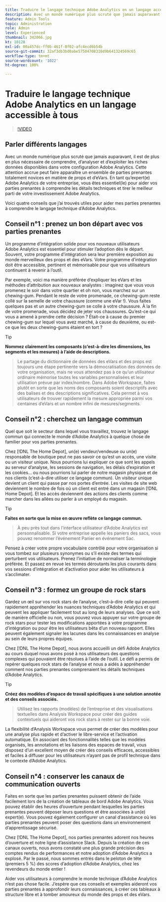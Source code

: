 ```yaml
---
title: Traduire le langage technique Adobe Analytics en un langage accessible à tous
description: Avec un monde numérique plus scruté que jamais auparavant, il est de plus en plus nécessaire de comprendre, d’analyser et d’exploiter les riches données disponibles dans votre configuration Adobe Analytics. Cette attention accrue peut faire apparaître un ensemble de parties prenantes totalement novices en matière de props et d’eVars. En tant qu’expert(e) Adobe Analytics de votre entreprise, vous êtes essentiel(le) pour aider vos parties prenantes à comprendre les détails techniques et tirer le meilleur parti de votre investissement Adobe Analytics.
feature: Admin Tools
topic: Administration
role: Admin
level: Experienced
thumbnail: 342066.jpg
kt: 10128
exl-id: 00a457dc-ff0b-461f-8f02-afc4ecd6b54b
source-git-commit: 32af3db3bd0abe57504708318d9b641324569c65
workflow-type: tm+mt
source-wordcount: '1022'
ht-degree: 100%

---
```


# Traduire le langage technique Adobe Analytics en un langage accessible à tous

>[!VIDEO](https://video.tv.adobe.com/v/345323/?quality=12&learn=on&captions=fre_fr)

## Parler différents langages

Avec un monde numérique plus scruté que jamais auparavant, il est de plus en plus nécessaire de comprendre, d’analyser et d’exploiter les riches données disponibles dans votre configuration Adobe Analytics. Cette attention accrue peut faire apparaître un ensemble de parties prenantes totalement novices en matière de props et d’eVars. En tant qu’expert(e) Adobe Analytics de votre entreprise, vous êtes essentiel(le) pour aider vos parties prenantes à comprendre les détails techniques et tirer le meilleur parti de votre investissement Adobe Analytics.

Voici quatre conseils que j’ai trouvés utiles pour aider mes parties prenantes à comprendre le langage technique d’Adobe Analytics.

## Conseil n°1 : prenez un bon départ avec vos parties prenantes

Un programme d’intégration solide pour vos nouveaux utilisateurs Adobe Analytics est essentiel pour stimuler l’adoption dès le départ. Souvent, votre programme d’intégration sera leur première exposition au monde merveilleux des props et des eVars. Votre programme d’intégration doit être accessible, pertinent et mémorisable pour que vos utilisateurs continuent à revenir à l’outil.

Par exemple, voici ma manière préférée d’expliquer les eVars et les méthodes d’attribution aux nouveaux analystes : imaginez que vous vous promenez le soir dans votre quartier et oh non, vous marchez sur un chewing-gum. Pendant le reste de votre promenade, ce chewing-gum reste collé sur la semelle de votre chaussure (comme une eVar !). Vous faites quelques pas et un autre chewing-gum se colle à votre chaussure. À la fin de votre promenade, vous décidez de jeter vos chaussures. Qu’est-ce qui vous a amené à prendre cette décision ? Était-ce à cause du premier chewing-gum sur lequel vous avez marché, à cause du deuxième, ou est-ce que les deux chewing-gums étaient en tort ?

>[!TIP]
>
>**Nommez clairement les composants (c’est-à-dire les dimensions, les segments et les mesures) à l’aide de descriptions.**
>>Le partage du dictionnaire de données des eVars et des props est toujours une étape pertinente vers la démocratisation des données de votre organisation, mais ne vous attendez pas à ce qu’un utilisateur ordinaire mémorise toutes les variables personnalisées et leur utilisation prévue par index/nombre. Dans Adobe Workspace, faites plutôt en sorte que les noms des composants soient descriptifs avec des balises et des descriptions significatives. Cela permet à vos utilisateurs de trouver rapidement la mesure appropriée parmi vos centaines d’eVars et un nombre infini de mesures/segments.

## Conseil n°2 : cherchez un langage commun

Quel que soit le secteur dans lequel vous travaillez, trouvez le langage commun qui connecte le monde d’Adobe Analytics à quelque chose de familier pour vos parties prenantes.

Chez [!DNL The Home Depot], un(e) vendeur/vendeuse ou un(e) responsable de boutique peut ne pas savoir ce qu’est un accès, une visite ou un visiteur unique. Nous pourrions lui expliquer ce que sont les appels au serveur d’analyse, les sessions de navigation, les délais d’expiration et les cookies... ou nous pourrions lui parler de notre magasin physique et de nos clients (c’est-à-dire utiliser ce langage commun). Un visiteur unique devient un client qui passe par nos portes d’entrée. Les visites de site web deviennent le nombre de fois où un client est entré dans un magasin [!DNL Home Depot]. Et les accès deviennent des actions des clients comme marcher dans les allées ou parler à un employé du magasin.

>[!TIP]
>
>**Faites en sorte que la mise en œuvre reflète ce langage commun.**
>>À peu près tout dans l’interface utilisateur d’Adobe Analytics est personnalisable. Si votre entreprise appelle les paniers des sacs, vous pouvez renommer l’événement Panier en événement Sac.
>
>Pensez à créer votre propre vocabulaire contrôlé pour votre organisation si vous tombez sur plusieurs synonymes ou s’il existe des termes qui perturbent vos utilisateurs. Prenez l’initiative de normaliser la terminologie préférée. Et passez en revue les termes déroutants les plus courants dans vos sessions d’intégration et d’activation pour aider les utilisateurs à s’acclimater.

## Conseil n°3 : formez un groupe de rock stars

Gardez un œil sur vos rock stars de l’analyse, c’est-à-dire celle qui peuvent rapidement appréhender les nuances techniques d’Adobe Analytics et qui peuvent les appliquer facilement tout au long de leurs analyses. Que ce soit de manière officielle ou non, vous pouvez vous appuyer sur votre groupe de rock stars pour tester les modifications apportées à votre programme d’intégration ou pour être les utilisateurs bêta d’un nouveau rapport. Elles peuvent également signaler les lacunes dans les connaissances en analyse au sein de leurs propres équipes.

Chez [!DNL The Home Depot], nous avons accueilli un défi Adobe Analytics au cours duquel nous avons posé à nos utilisateurs des questions complexes qui pouvaient être résolues à l’aide de l’outil. Le défi a permis de repérer quelques rock stars de l’analyse et nous a aidés à appréhender comment nos parties prenantes comprenaient les détails techniques d’Adobe Analytics.

>[!TIP]
>
>**Créez des modèles d’espace de travail spécifiques à une solution annotée et des conseils associés.**
>>Utilisez les rapports (modèles) de l’entreprise et des visualisations textuelles dans Analysis Workspace pour créer des guides contextuels qui aideront vos rock stars à rester sur la bonne voie.
>
>La flexibilité d’Analysis Workspace vous permet de créer des modèles pour une analyse plus rapide et d’activer le libre-service et l’activation automatique. En associant des fonctionnalités telles que les modèles organisés, les annotations et les liaisons des espaces de travail, vous disposez d’un excellent moyen de créer des conseils efficaces, accessibles et faciles à diffuser pour les utilisateurs n’ayant pas de profil technique dans le contexte d’Adobe Analytics.

## Conseil n°4 : conserver les canaux de communication ouverts

Faites en sorte que les parties prenantes puissent obtenir de l’aide facilement lors de la création de tableaux de bord Adobe Analytics. Vous pouvez établir des heures d’ouverture pendant lesquelles les parties prenantes peuvent déposer leurs questions et être associées à un(e) expert(e). Vous pouvez également configurer un canal d’assistance où les parties prenantes peuvent poser des questions dans un environnement d’apprentissage sécurisé.

Chez [!DNL The Home Depot], nos parties prenantes adorent nos heures d’ouverture et notre ligne d’assistance Slack. Depuis la création de ces canaux ouverts, nous avons constaté une plus grande précision des comptes rendus de performances et notre adoption d’Adobe Analytics a explosé. Par le passé, nous sommes entrés dans le peloton de tête (premiers 5 %) des scores d’adoption d’Adobe Analytics, chez les revendeurs du monde entier !

Aider vos utilisateurs à comprendre le monde technique d’Adobe Analytics n’est pas chose facile. J’espère que ces conseils et exemples aideront vos parties prenantes à approfondir leurs connaissances, à créer ces tableaux à structure libre et à tomber amoureux du monde des props et des eVars.
